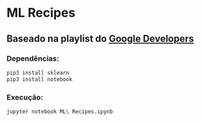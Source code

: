 # ML Recipes 
## Baseado na playlist do [Google Developers](https://www.youtube.com/watch?v=cKxRvEZd3Mw)

### Dependências:
```sh
pip3 install sklearn
pip3 install notebook
```

### Execução:
```sh
jupyter notebook ML\ Recipes.ipynb
```
